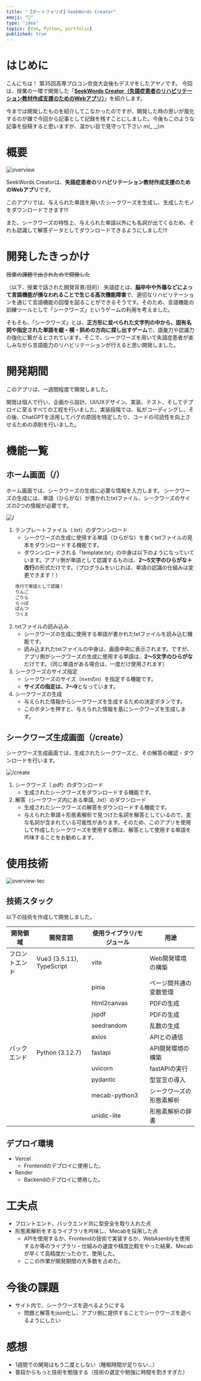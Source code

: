 ```yaml
---
title: "【ポートフォリオ】SeekWords Creator"
emoji: "🎁"
type: "idea"
topics: [Vue, Python, portfolio]
published: true
---
```

# はじめに
こんにちは！
第35回高専プロコン奈良大会後もデスマをしたアヤノです。
今回は、授業の一環で開発した「**[SeekWords Creator（失語症患者のリハビリテーション教材作成支援のためのWebアプリ）][01]**」を紹介します。

今までは開発したものを紹介してこなかったのですが、開発した時の思いが風化するのが嫌で今回から記事として記録を残すことにしました。今後もこのような記事を投稿すると思いますが、温かい目で見守って下さい m(_ _;)m

# 概要
![overview](/images/articles/portfolio-seekwords_creator/overview.png)

SeekWords Creatorは、**失語症患者のリハビリテーション教材作成支援のためのWebアプリ**です。

このアプリでは、与えられた単語を用いたシークワーズを生成し、生成したモノをダウンロードできます!!!

また、シークワーズの特性上、与えられた単語以外にも名詞が出てくるため、それも認識して解答データとしてダウンロードできるようにしました!!!

# 開発したきっかけ
~~授業の課題で出されたので開発した~~

（以下、授業で話された開発背景/目的）
失語症とは、**脳卒中や外傷などによって言語機能が損なわれることで生じる高次機能障害**で、適切なリハビリテーションを通じて言語機能の回復を図ることができるそうです。そのため、言語機能の訓練ツールとして「シークワーズ」というゲームの利用を考えました。

そもそも、「シークワーズ」とは、**正方形に並べられた文字列の中から、固有名詞や指定された単語を縦・横・斜めの方向に探し出すゲーム**で、語彙力や認識力の強化に繋がるとされています。そこで、シークワーズを用いて失語症患者が楽しみながら言語能力のリハビリテーションが行えると思い開発しました。

# 開発期間
このアプリは、一週間程度で開発しました。

開発は個人で行い、企画から設計、UI/UXデザイン、実装、テスト、そしてデプロイに至るすべての工程を行いました。実装段階では、私がコーディングし、その後、ChatGPTを活用してバグの原因を特定したり、コードの可読性を向上させるための添削を行いました。

# 機能一覧
## ホーム画面（/）
ホーム画面では、シークワーズの生成に必要な情報を入力します。
シークワーズの生成には、単語（ひらがな）が書かれたtxtファイル、シークワーズのサイズの2つの情報が必要です。

![/](/images/articles/portfolio-seekwords_creator/view_home.png)
1. テンプレートファイル（.txt）のダウンンロード
   - シークワーズの生成に使用する単語（ひらがな）を書くtxtファイルの見本をダウンロードする機能です。
   - ダウンンロードされる「template.txt」の中身は以下のようになっていています。アプリ側が単語として認識するものは、**2～5文字のひらがな＋改行**の形式だけです。（プログラムをいじれば、単語の認識の仕組みは変更できます！）
   ```txt
   改行で単語として認識！
   りんご
   ごりら
   らっぱ
   ぱんつ
   つくえ
   ```
1. txtファイルの読み込み
   - シークワーズの生成に使用する単語が書かれたtxtファイルを読み込む機能です。
   - 読み込まれたtxtファイルの中身は、画面中央に表示されます。ですが、アプリ側がシークワーズの生成に使用する単語は、**2～5文字のひらがな**だけです。（同じ単語がある場合は、一度だけ使用されます）
2. シークワーズのサイズ指定
   - シークワーズのサイズ（n×nのn）を指定する機能です。
   - **サイズの指定は、7～9**となっています。
3. シークワーズの生成
   - 与えられた情報からシークワーズを生成するための決定ボタンです。
   - このボタンを押すと、与えられた情報を基にシークワーズを生成します。

## シークワーズ生成画面（/create）
シークワーズ生成画面では、生成されたシークワーズと、その解答の確認・ダウンロードを行います。

![/create](/images/articles/portfolio-seekwords_creator/view_create.png)
1. シークワーズ（.pdf）のダウンロード
   - 生成されたシークワーズをダウンロードする機能です。
2. 解答（シークワーズ内にある単語, .txt）のダウンロード
   - 生成されたシークワーズの解答をダウンロードする機能です。
   - 与えられた単語＋形態素解析で見つけた名詞を解答としているので、変な名詞が含まれている可能性があります。そのため、このアプリを使用して作成したシークワーズを使用する際は、解答として使用する単語を吟味することをお勧めします。

# 使用技術
![overview-tec](/images/articles/portfolio-seekwords_creator/overview-thec.png)

## 技術スタック
以下の技術を作成して開発しました。

| 開発領域   | 開発言語               | 使用ライブラリ/モジュール        | 用途                           |
|------------|------------------------|---------------------------------|--------------------------------|
| フロントエンド | Vue3 (3.5.11), TypeScript | vite                            | Web開発環境の構築               |
|            |                        | pinia                           | ページ間共通の変数管理          |
|            |                        | html2canvas                     | PDFの生成                      |
|            |                        | jspdf                           | PDFの生成                      |
|            |                        | seedrandom                      | 乱数の生成                     |
|            |                        | axios                           | APIとの通信                    |
| バックエンド  | Python (3.12.7)         | fastapi                         | API開発環境の構築              |
|            |                        | uvicorn                         | fastAPIの実行                  |
|            |                        | pydantic                        | 型宣言の導入                   |
|            |                        | mecab-python3                   | シークワーズの形態素解析       |
|            |                        | unidic-lite                     | 形態素解析の辞書               |


## デプロイ環境
- Vercel
  - Frontendのデプロイに使用した。
- Render
  - Backendのデプロイに使用した。

# 工夫点
- フロントエンド、バックエンド共に型安全を取り入れた点
- 形態素解析をするライブラリを吟味し、Mecabを採用した点
  - APIを使用するか、Frontendの技術で実装するか、WebAsenblyを使用するか等のライブラリ・仕組みの速度や精度比較をやった結果、Mecabが早くて高精度だったので、使用した。
  - ここの作業が開発期間の大多数を占めた。

# 今後の課題
- サイト内で、シークワーズを遊べるようにする
  - 問題と解答をjson化し、アプリ側に提供することでシークワーズを遊べるようにしたい

# 感想
- 1週間での開発はもう二度としない（睡眠時間が足りない...）
- 普段からもっと技術を勉強する（技術の選定や勉強に時間を割きすぎた）

[01]:https://work-seek-words-creator.vercel.app/